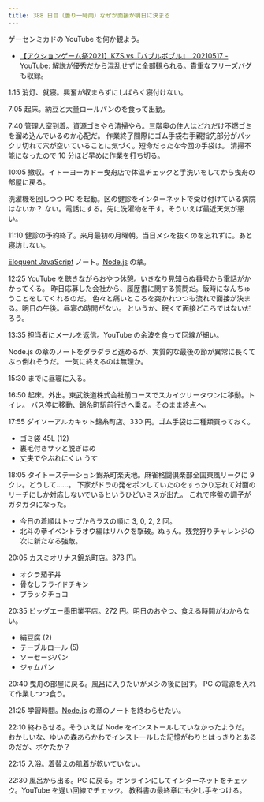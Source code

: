 ```yaml
---
title: 388 日目（曇り一時雨）なぜか面接が明日に決まる
---
```


ゲーセンミカドの YouTube を何か観よう。

* [【アクションゲーム祭2021】KZS vs『バブルボブル』　20210517 - YouTube](https://www.youtube.com/watch?v=aocES7Ysm9Y):
  解説が優秀だから混乱せずに全部観られる。貴重なフリーズバグも収録。

1:15 消灯、就寝。興奮が収まらずにしばらく寝付けない。

7:05 起床。納豆と大量ロールパンのを食って出勤。

7:40 管理人室到着。資源ゴミやら清掃やら。三階奥の住人はどれだけ不燃ゴミを溜め込んでいるのか心配だ。
作業終了間際にゴム手袋右手親指先部分がパックリ切れて穴が空いていることに気づく。短命だったな今回の手袋は。
清掃不能になったので 10 分ほど早めに作業を打ち切る。

10:05 撤収。イトーヨーカドー曳舟店で体温チェックと手洗いをしてから曳舟の部屋に戻る。

洗濯機を回しつつ PC を起動。区の健診をインターネットで受け付けている病院はないか？
ない。電話にする。先に洗濯物を干す。そういえば最近天気が悪い。

11:10 健診の予約終了。来月最初の月曜朝。当日メシを抜くのを忘れずに。あと寝坊しない。

[Eloquent JavaScript][Haverbeke18] ノート。[Node.js] の章。

12:25 YouTube を聴きながらおやつ休憩。いきなり見知らぬ番号から電話がかかってくる。
昨日応募した会社から、履歴書に関する質問だ。飯時になんちゅうことをしてくれるのだ。
色々と痛いところを突かれつつも流れで面接が決まる。明日の午後。昼寝の時間がない。
というか、眠くて面接どころではないだろう。

13:35 担当者にメールを返信。YouTube の余波を食って回線が細い。

Node.js の章のノートをダラダラと進めるが、実質的な最後の節が異常に長くてぶっ倒れそうだ。
一気に終えるのは無理か。

15:30 までに昼寝に入る。

16:50 起床。外出。東武鉄道株式会社前コースでスカイツリータウンに移動。トイレ。
バス停に移動、錦糸町駅前行きへ乗る。そのまま終点へ。

17:55 ダイソーアルカキット錦糸町店。330 円。ゴム手袋は二種類買っておく。

* ゴミ袋 45L (12)
* 裏毛付きサッと脱ぎはめ
* 丈夫でやぶれにくい うす

18:05 タイトーステーション錦糸町楽天地。麻雀格闘倶楽部全国東風リーグに 9 クレ。どうして……。
下家がドラの発をポンしていたのをすっかり忘れて対面のリーチにしか対応しないでいるというひどいミスが出た。
これで序盤の調子がガタガタになった。

* 今日の着順はトップからラスの順に 3, 0, 2, 2 回。
* 北斗の拳イベントラオウ編はリハクを撃破。ぬぅん。残党狩りチャレンジの次に新たなる強敵。

20:05 カスミオリナス錦糸町店。373 円。

* オクラ茄子丼
* 骨なしフライドチキン
* ブラックチョコ

20:35 ビッグエー墨田業平店。272 円。明日のおやつ、食える時間がわからない。

* 絹豆腐 (2)
* テーブルロール (5)
* ソーセージパン
* ジャムパン

20:40 曳舟の部屋に戻る。風呂に入りたいがメシの後に回す。
PC の電源を入れて作業しつつ食う。

21:25 学習時間。[Node.js] の章のノートを終わらせたい。

22:10 終わらせる。そういえば Node をインストールしていなかったようだ。
おかしいな、ゆいの森あらかわでインストールした記憶がわりとはっきりとあるのだが、ボケたか？

22:15 入浴。着替えの肌着が乾いていない。

22:30 風呂から出る。PC に戻る。オンラインにしてインターネットをチェック。YouTube を遅い回線でチェック。
教科書の最終章にも少し手をつける。

[Haverbeke18]: https://eloquentjavascript.net/
[Node.js]: https://nodejs.org/
